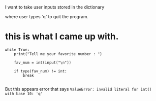 I want to take user inputs stored in the dictionary

where user types 'q' to quit the program.


# this is what I came up with.

```
while True:
    print("Tell me your favorite number : ")
    
    fav_num = int(input("\n"))
    
    if type(fav_num) != int:
        break
      
```

But this appears error that says 
```ValueError: invalid literal for int() with base 10: 'q'```
